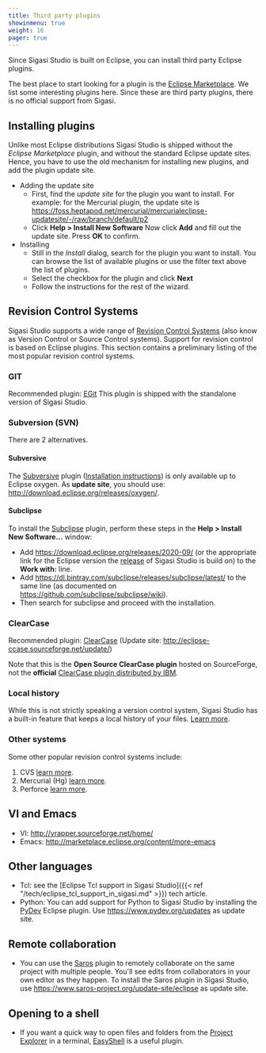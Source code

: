 ```yaml
---
title: Third party plugins
showinmenu: true
weight: 16
pager: true
---
```


Since Sigasi Studio is built on Eclipse, you can install third party Eclipse
plugins.

The best place to start looking for a plugin is the [Eclipse Marketplace](http://marketplace.eclipse.org). We list some interesting
plugins here. Since these are third party plugins, there is no official
support from Sigasi.

## Installing plugins

Unlike most Eclipse distributions Sigasi Studio is shipped without the *Eclipse Marketplace* plugin, and without the standard Eclipse update sites.
Hence, you have to use the old mechanism for installing new plugins, and add the plugin update site. 

* Adding the update site
    * First, find the *update site* for the plugin you want to install. For example: for the Mercurial plugin, the update site is <https://foss.heptapod.net/mercurial/mercurialeclipse-updatesite/-/raw/branch/default/p2>
    * Click **Help > Install New Software** Now click **Add** and fill out the update site. Press **OK** to confirm.
* Installing
    * Still in the *Install* dialog, search for the plugin you want to install. You can browse the list of available plugins or use the filter text above the list of plugins.
    * Select the checkbox for the plugin and click **Next**
    * Follow the instructions for the rest of the wizard.

## Revision Control Systems

Sigasi Studio supports a wide range of [Revision Control
Systems](http://en.wikipedia.org/wiki/Revision_control) (also know as
Version Control or Source Control systems). Support for revision control
is based on Eclipse plugins. This section contains a preliminary listing
of the most popular revision control systems.

### GIT

Recommended plugin: [EGit](http://www.eclipse.org/egit/)
This plugin is shipped with the standalone version of Sigasi Studio.

### Subversion (SVN)

There are 2 alternatives.

#### Subversive

The [Subversive](http://www.eclipse.org/subversive/) plugin ([Installation instructions](https://www.eclipse.org/subversive/installation-instructions.php)) is only available up to Eclipse oxygen.
As **update site**, you should use: <http://download.eclipse.org/releases/oxygen/>.

#### Subclipse

To install the [Subclipse](https://marketplace.eclipse.org/content/subclipse) plugin, perform these steps in the **Help > Install New Software...** window:

* Add <https://download.eclipse.org/releases/2020-09/> (or the appropriate link for the Eclipse version the [release](/releasenotes) of Sigasi Studio is build on) to the **Work with:** line.
* Add <https://dl.bintray.com/subclipse/releases/subclipse/latest/> to the same line (as documented on <https://github.com/subclipse/subclipse/wiki>).
* Then search for subclipse and proceed with the installation. 

### ClearCase

Recommended plugin:
[ClearCase](https://sourceforge.net/projects/eclipse-ccase/)
(Update site: <http://eclipse-ccase.sourceforge.net/update/>)

Note that this is the **Open Source ClearCase plugin** hosted on
SourceForge, not the **official** [ClearCase plugin distributed by IBM](https://www.ibm.com/support/pages/node/306535).

### Local history

While this is not strictly speaking a version control system, Sigasi Studio has
a built-in feature that keeps a local history of your files. 
[Learn more](https://help.eclipse.org/photon/topic/org.eclipse.platform.doc.user/tasks/tasks-1f.htm?cp=0_3_9).

### Other systems

Some other popular revision control systems include:

1.  CVS [learn more](http://www.eclipse.org/eclipse/platform-cvs/).
2.  Mercurial (Hg) [learn
    more](https://foss.heptapod.net/mercurial/mercurialeclipse/-/wikis/home).
3.  Perforce [learn
    more](http://www.perforce.com/product/components/eclipse_plugin).

## VI and Emacs

+ VI: <http://vrapper.sourceforge.net/home/>
+ Emacs: <http://marketplace.eclipse.org/content/more-emacs>

## Other languages

* Tcl: see the [Eclipse Tcl support in Sigasi Studio]({{< ref "/tech/eclipse_tcl_support_in_sigasi.md" >}}) tech article.
* Python: You can add support for Python to Sigasi Studio by installing the [PyDev](https://marketplace.eclipse.org/content/pydev-python-ide-eclipse) Eclipse plugin.
Use <https://www.pydev.org/updates> as update site.

## Remote collaboration

* You can use the [Saros](https://marketplace.eclipse.org/content/saros-distributed-collaborative-editing-and-pair-programming) plugin to remotely collaborate on the same project with multiple people. You'll see edits from collaborators in your own editor as they happen. To install the Saros plugin in Sigasi Studio, use https://www.saros-project.org/update-site/eclipse as update site.

## Opening to a shell

* If you want a quick way to open files and folders from the [Project Explorer](/manual/views#project-explorer-view) in a terminal, [EasyShell](https://marketplace.eclipse.org/content/easyshell) is a useful plugin.
